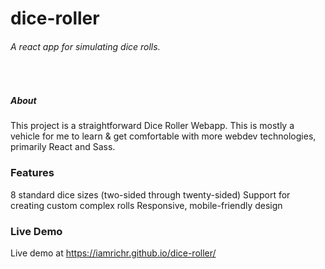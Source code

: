 # dice-roller
###### A react app for simulating dice rolls.
&nbsp;

##### About
This project is a straightforward Dice Roller Webapp.  This is mostly a vehicle for me to learn &amp; get comfortable with more webdev technologies, primarily React and Sass.


### Features

8 standard dice sizes (two-sided through twenty-sided)
Support for creating custom complex rolls
Responsive, mobile-friendly design



### Live Demo
Live demo at https://iamrichr.github.io/dice-roller/
